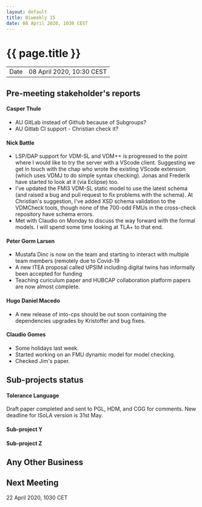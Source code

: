 ```yaml
---
layout: default
title: Biweekly 15
date: 08 April 2020, 1030 CEST
---
```


<script src="https://code.jquery.com/jquery-1.11.1.min.js">
</script>
<script src="/javascripts/edit.js"></script>
<script>setEditButonNm();</script>

# {{ page.title }}

|||
|---|---|
| Date | 08 April 2020, 10:30 CEST |


## Pre-meeting stakeholder's reports

<!-- Please keep in mind that the minutes are publicly available.-->

#### Casper Thule
* AU GitLab instead of Github because of Subgroups?
* AU Gitlab CI support - Christian check it?

#### Nick Battle
* LSP/DAP support for VDM-SL and VDM++ is progressed to the point where I would like to try the server with a VScode client. Suggesting we get in touch with the chap who wrote the existing VScode extension (which uses VDMJ to do simple syntax checking). Jonas and Frederik have started to look at it (via Eclipse) too.
* I've updated the FMI3 VDM-SL static model to use the latest schema (and raised a bug and pull request to fix problems with the schema). At Christian's suggestion, I've added XSD schema validation to the VDMCheck tools, though none of the 700-odd FMUs in the cross-check repository have schema errors.
* Met with Claudio on Monday to discuss the way forward with the formal models. I will spend some time looking at TLA+ to that end.

#### Peter Gorm Larsen
* Mustafa Dinc is now on the team and starting to interact with multiple team members (remotely due to Covid-19
* A new ITEA proposal called UPSIM including digital twins has informally been accepted for funding
* Teaching curiculum paper and HUBCAP collaboration platform papers are now almost complete. 

#### Hugo Daniel Macedo
* A new release of into-cps should be out soon containing the dependencies upgrades by Kristoffer and bug fixes.

#### Claudio Gomes
* Some holidays last week.
* Started working on an FMU dynamic model for model checking.
* Checked Jim's paper.

## Sub-projects status


#### Tolerance Language

Draft paper completed and sent to PGL, HDM, and CGG for comments. New deadline for ISoLA version is 31st May.

#### Sub-project Y

#### Sub-project Z

##  Any Other Business

Next Meeting
------------

22 April 2020, 1030 CET


<div id="edit_page_div"></div>
